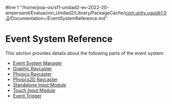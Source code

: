#line 1 "/home/pop-os/sf1-unidad2-ev-2022-20-ampersand/Evaluacion_Unidad2/Library/PackageCache/com.unity.ugui@1.0.0/Documentation~/EventSystemReference.md"
# Event System Reference

This section provides details about the following parts of the event system:

- [Event System Manager](script-EventSystem.md)
- [Graphic Raycaster](script-GraphicRaycaster.md)
- [Physics Raycaster](script-PhysicsRaycaster.md)
- [Physics2D Raycaster](script-Physics2DRaycaster.md)
- [Standalone Input Module](script-StandaloneInputModule.md)
- [Touch Input Module](script-TouchInputModule.md)
- [Event Trigger](script-EventTrigger.md)
